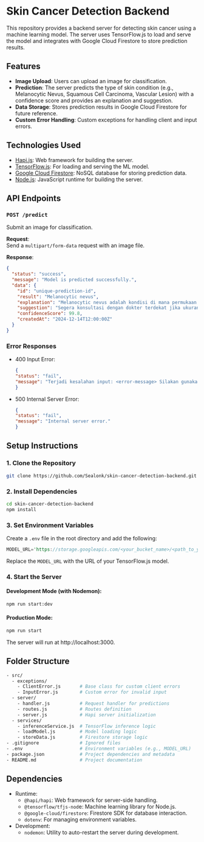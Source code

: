 # Skin Cancer Detection Backend

This repository provides a backend server for detecting skin cancer using a machine learning model. The server uses TensorFlow.js to load and serve the model and integrates with Google Cloud Firestore to store prediction results.

## Features

- **Image Upload**: Users can upload an image for classification.
- **Prediction**: The server predicts the type of skin condition (e.g., Melanocytic Nevus, Squamous Cell Carcinoma, Vascular Lesion) with a confidence score and provides an explanation and suggestion.
- **Data Storage**: Stores prediction results in Google Cloud Firestore for future reference.
- **Custom Error Handling**: Custom exceptions for handling client and input errors.

## Technologies Used

- [Hapi.js](https://hapi.dev/): Web framework for building the server.
- [TensorFlow.js](https://www.tensorflow.org/js): For loading and serving the ML model.
- [Google Cloud Firestore](https://cloud.google.com/firestore): NoSQL database for storing prediction data.
- [Node.js](https://nodejs.org/): JavaScript runtime for building the server.

## API Endpoints

### `POST /predict`

Submit an image for classification.

**Request**:  
Send a `multipart/form-data` request with an image file.

**Response**:
```json
{
  "status": "success",
  "message": "Model is predicted successfully.",
  "data": {
    "id": "unique-prediction-id",
    "result": "Melanocytic nevus",
    "explanation": "Melanocytic nevus adalah kondisi di mana permukaan kulit memiliki bercak warna yang berasal dari sel-sel melanosit, yakni pembentukan warna kulit dan rambut.",
    "suggestion": "Segera konsultasi dengan dokter terdekat jika ukuran semakin membesar dengan cepat, mudah luka atau berdarah.",
    "confidenceScore": 99.8,
    "createdAt": "2024-12-14T12:00:00Z"
  }
}
```

### Error Responses

- 400 Input Error:
  ```json
  {
  "status": "fail",
  "message": "Terjadi kesalahan input: <error-message> Silakan gunakan foto lain."
  }
  ```
- 500 Internal Server Error:
  ```json
  {
  "status": "fail",
  "message": "Internal server error."
  }
  ```

## Setup Instructions

### 1. Clone the Repository

```bash
git clone https://github.com/Sealonk/skin-cancer-detection-backend.git
```

### 2. Install Dependencies

```bash
cd skin-cancer-detection-backend
npm install
```

### 3. Set Environment Variables

Create a `.env` file in the root directory and add the following:

```rust
MODEL_URL='https://storage.googleapis.com/<your_bucket_name>/<path_to_your_model.json>'
```

Replace the `MODEL_URL` with the URL of your TensorFlow.js model.

### 4. Start the Server

#### Development Mode (with Nodemon):

```bash
npm run start:dev
```

#### Production Mode:

```bash
npm run start
```

The server will run at http://localhost:3000.

## Folder Structure

```bash
- src/
  - exceptions/
    - ClientError.js       # Base class for custom client errors
    - InputError.js        # Custom error for invalid input
  - server/
    - handler.js           # Request handler for predictions
    - routes.js            # Routes definition
    - server.js            # Hapi server initialization
  - services/
    - inferenceService.js  # TensorFlow inference logic
    - loadModel.js         # Model loading logic
    - storeData.js         # Firestore storage logic
- .gitignore               # Ignored files
- .env                     # Environment variables (e.g., MODEL_URL)
- package.json             # Project dependencies and metadata
- README.md                # Project documentation
```

## Dependencies

- Runtime:
  - `@hapi/hapi`: Web framework for server-side handling.
  - `@tensorflow/tfjs-nod`e: Machine learning library for Node.js.
  - `@google-cloud/firestore`: Firestore SDK for database interaction.
  - `dotenv`: For managing environment variables.
- Development:
  - `nodemon`: Utility to auto-restart the server during development.
